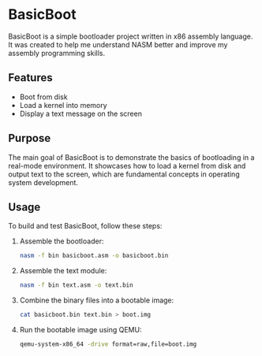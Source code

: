 # BasicBoot

BasicBoot is a simple bootloader project written in x86 assembly language. It was created to help me understand NASM better and improve my assembly programming skills.

## Features

- Boot from disk
- Load a kernel into memory
- Display a text message on the screen

## Purpose

The main goal of BasicBoot is to demonstrate the basics of bootloading in a real-mode environment. It showcases how to load a kernel from disk and output text to the screen, which are fundamental concepts in operating system development.

## Usage

To build and test BasicBoot, follow these steps:

1. Assemble the bootloader:
   ```bash
   nasm -f bin basicboot.asm -o basicboot.bin
   ```

2. Assemble the text module:
   ```bash
   nasm -f bin text.asm -o text.bin
   ```

3. Combine the binary files into a bootable image:
   ```bash
   cat basicboot.bin text.bin > boot.img
   ```

4. Run the bootable image using QEMU:
   ```bash
   qemu-system-x86_64 -drive format=raw,file=boot.img
   ```
